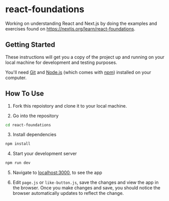 # react-foundations
Working on understanding React and Next.js by doing the examples and exercises found on https://nextjs.org/learn/react-foundations.

## Getting Started

These instructions will get you a copy of the project up and running on your local machine for development and testing
purposes.

You'll need [Git](https://git-scm.com) and [Node.js](https://nodejs.org/en/download/) (which comes with
[npm](http://npmjs.com)) installed on your computer.

## How To Use

1. Fork this repoistory and clone it to your local machine.

2. Go into the repository

```bash
cd react-foundations
```

3. Install dependencies

```bash
npm install
```

4. Start your development server

```bash
npm run dev
```

5.  Navigate to [localhost:3000](http://localhost:3000/), to see the app

5.  Edit `page.js` or `like-button.js`, save the changes and view the app in the browser. Once you make changes and save, you should notice the browser automatically updates to reflect the change.
